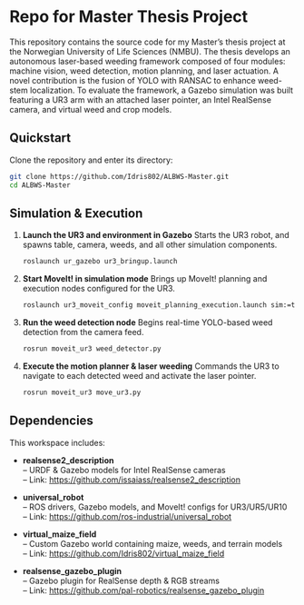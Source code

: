 # Repo for Master Thesis Project 

This repository contains the source code for my Master’s thesis project at the Norwegian University of Life Sciences (NMBU). The thesis develops an autonomous laser-based weeding framework composed of four modules: machine vision, weed detection, motion planning, and laser actuation. A novel contribution is the fusion of YOLO with RANSAC to enhance weed-stem localization. To evaluate the framework, a Gazebo simulation was built featuring a UR3 arm with an attached laser pointer, an Intel RealSense camera, and virtual weed and crop models.

## Quickstart

Clone the repository and enter its directory:

```bash
git clone https://github.com/Idris802/ALBWS-Master.git
cd ALBWS-Master
````

## Simulation & Execution

1. **Launch the UR3 and environment in Gazebo**
   Starts the UR3 robot, and spawns table, camera, weeds, and all other simulation components.

   ```bash
   roslaunch ur_gazebo ur3_bringup.launch
   ```

2. **Start MoveIt! in simulation mode**
   Brings up MoveIt! planning and execution nodes configured for the UR3.

   ```bash
   roslaunch ur3_moveit_config moveit_planning_execution.launch sim:=true
   ```

3. **Run the weed detection node**
   Begins real-time YOLO-based weed detection from the camera feed.

   ```bash
   rosrun moveit_ur3 weed_detector.py
   ```

4. **Execute the motion planner & laser weeding**
   Commands the UR3 to navigate to each detected weed and activate the laser pointer.

   ```bash
   rosrun moveit_ur3 move_ur3.py
   ```
## Dependencies

This workspace includes:

- **realsense2_description**  
  – URDF & Gazebo models for Intel RealSense cameras  
  – Link: <https://github.com/issaiass/realsense2_description>

- **universal_robot**  
  – ROS drivers, Gazebo models, and MoveIt! configs for UR3/UR5/UR10  
  – Link: <https://github.com/ros-industrial/universal_robot>

- **virtual_maize_field**  
  – Custom Gazebo world containing maize, weeds, and terrain models  
  – Link: <https://github.com/Idris802/virtual_maize_field>

- **realsense_gazebo_plugin**  
  – Gazebo plugin for RealSense depth & RGB streams  
  – Link: <https://github.com/pal-robotics/realsense_gazebo_plugin>



